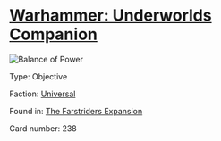 # [Warhammer: Underworlds Companion](https://guidokessels.github.io/wh-underworlds)

  

![Balance of Power](https://warhammerunderworlds.com/wp-content/uploads/sites/6/2018/03/238_ENG.png)



Type: Objective

Faction: [Universal](https://guidokessels.github.io/wh-underworlds/factions/universal)

Found in: [The Farstriders Expansion](https://guidokessels.github.io/wh-underworlds/locations/the-farstriders-expansion)

Card number: 238
